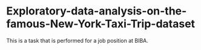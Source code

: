# Exploratory-data-analysis-on-the-famous-New-York-Taxi-Trip-dataset


This is a task that is performed for a job position at BIBA. 
